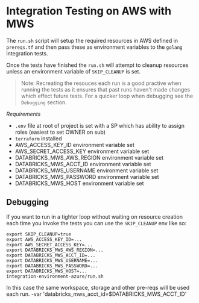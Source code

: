 # Integration Testing on AWS with MWS

The `run.sh` script will setup the required resources in AWS defined in `prereqs.tf` and then pass these as environment variables to the `golang` integration tests. 

Once the tests have finished the `run.sh` will attempt to cleanup resources unless an environment variable of `SKIP_CLEANUP` is set.

> Note: Recreating the resouces each run is a good practive when running the tests as it ensures that past runs haven't made changes which effect future tests. For a quicker loop when debugging see the `Debugging` section.

*Requirements*
- `.env` file at root of project is set with a SP which has ability to assign roles (easiest to set OWNER on sub)
- `terraform` installed
- AWS_ACCESS_KEY_ID environment variable set
- AWS_SECRET_ACCESS_KEY environment variable set
- DATABRICKS_MWS_AWS_REGION environment variable set
- DATABRICKS_MWS_ACCT_ID environment variable set
- DATABRICKS_MWS_USERNAME environment variable set
- DATABRICKS_MWS_PASSWORD environment variable set
- DATABRICKS_MWS_HOST environment variable set

## Debugging

If you want to run in a tighter loop without waiting on resource creation each time you invoke the tests you can use the `SKIP_CLEANUP` env like so:

```
export SKIP_CLEANUP=true
export AWS_ACCESS_KEY_ID=...
export AWS_SECRET_ACCESS_KEY=...
export DATABRICKS_MWS_AWS_REGION=...
export DATABRICKS_MWS_ACCT_ID=...
export DATABRICKS_MWS_USERNAME=...
export DATABRICKS_MWS_PASSWORD=...
export DATABRICKS_MWS_HOST=...
integration-environment-azure/run.sh
```

In this case the same workspace, storage and other pre-reqs will be used each run.
                                                                                                                                                                                                 -var 'databricks_mws_acct_id=$DATABRICKS_MWS_ACCT_ID'